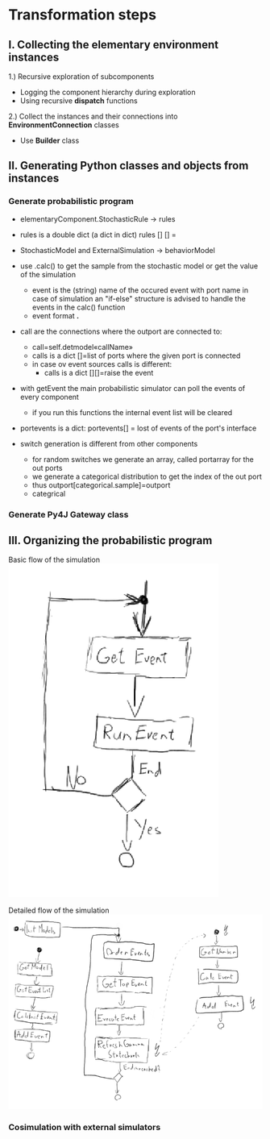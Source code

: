 # Transformation steps

## I. Collecting the elementary environment instances

 1.) Recursive exploration of subcomponents
 
   * Logging the component hierarchy during exploration
   * Using recursive **dispatch** functions  
 
 2.) Collect the instances and their connections into 
 **EnvironmentConnection** classes
 
   * Use **Builder** class 


## II.  Generating Python classes and objects from instances

### Generate probabilistic program

  * elementaryComponent.StochasticRule -> rules
  * rules is a double dict (a dict in dict) rules [<name of port>] [<name of event>] = <behaviorModel> 

  * StochasticModel and ExternalSimulation -> behaviorModel 
  * use <behaviorModel>.calc(<event>) to get the sample from 
  the stochastic model or get the value of the simulation 
    *  event is the (string) name of the occured event with port name 
    in case of simulation an "if-else" structure is advised to 
    handle the events in the calc() function
    * event format **<name of the port>.<name of the event>**
  * call are the connections where the outport are connected to: 
  	  * call=self.detmodel«callName»
  	  * calls is a dict [<name of port>]=list of ports where the given port is connected
  	  * in case ov event sources calls is different:
  	    * calls is a dict [<name of the port>][<name of the event>]=raise the event
  * with getEvent the main probabilistic simulator can poll the events of every component
    * if you run this functions the internal event list will be cleared
  * portevents is a dict: portevents[<name of port>] = lost of events of the port's interface
  * switch generation is different from other components
    * for random switches we generate an array, called portarray for the out ports 
    * we generate a categorical distribution to get the index of the out port
    * thus outport[categorical.sample]=outport
    * categrical 

### Generate Py4J Gateway class


## III. Organizing the probabilistic program

Basic flow of the simulation
![](sim_flow_1.png)

Detailed flow of the simulation
![](sim_flow_2.png)

### Cosimulation with external simulators